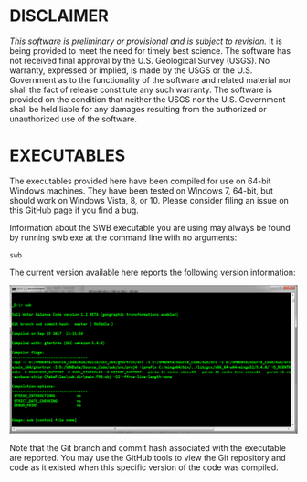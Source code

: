 # DISCLAIMER

*This software is preliminary or provisional and is subject to revision.* It is being provided to meet the need for timely best science. The software has not received final approval by the U.S. Geological Survey (USGS). No warranty, expressed or implied, is made by the USGS or the U.S. Government as to the functionality of the software and related material nor shall the fact of release constitute any such warranty. The software is provided on the condition that neither the USGS nor the U.S. Government shall be held liable for any damages resulting from the authorized or unauthorized use of the software.

# EXECUTABLES

The executables provided here have been compiled for use on 64-bit Windows machines. They have been tested on Windows 7, 64-bit, but should work on Windows Vista, 8, or 10.  Please consider filing an issue on this GitHub page if you find a bug.

Information about the SWB executable you are using may always be found by running swb.exe at the command line with no arguments:

```
swb
```

The current version available here reports the following version information:

![SWB version information](images/Current_SWB_exe.png)

Note that the Git branch and commit hash associated with the executable are reported. You may use the GitHub tools to view the Git repository and code as it existed when this specific version of the code was compiled.
